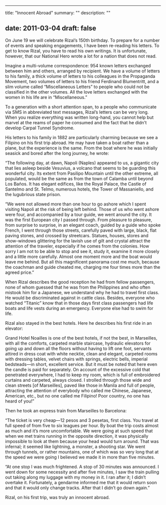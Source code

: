 
---
title: "Innocent Abroad"
summary: ""
description: ""

date: 2011-03-04
draft: false
---

On June 19 we will celebrate Rizal’s 150th birthday. To prepare for a number of events and speaking engagements, I have been re-reading his letters. To get to know Rizal, you have to read his own writings. It is unfortunate, however, that our National Hero wrote a lot for a nation that does not read.

Imagine a multi-volume correspondence: 954 known letters exchanged between him and others, arranged by recipient. We have a volume of letters to his family, a thick volume of letters to his colleagues in the Propaganda Movement, two volumes of letters to his friend Ferdinand Blumentritt, and a slim volume called “Miscellaneous Letters” to people who could not be classified in the other volumes. All the love letters exchanged with the women in his life are in “Miscellaneous.”

To a generation with a short attention span, to a people who communicate via SMS in abbreviated text messages, Rizal’s letters can be very long. When you realize everything was written long-hand, you cannot help but marvel at the reams of paper he consumed and the fact that he didn’t develop Carpal Tunnel Syndrome.

His letters to his family in 1882 are particularly charming because we see a Filipino on his first trip abroad. He may have taken a boat rather than a plane, but the experience is the same. From the boat where he was initially seasick and bored after the long journey, he wrote:

“The following day, at dawn, Napoli (Naples) appeared to us, a gigantic city that lies asleep beside Vesuvius, a volcano that seems to be guarding this wonderful city. Its extent from Pasilipo Mountain until the other extreme, all populated, would be the same as from the town of Calamba until beyond Los Baños. It has elegant edifices, like the Royal Palace, the Castle of Santelmo and St. Telmo, numerous hotels, the Tower of Massaniello, and the lugubrious state prison.

“We were not allowed more than one hour to go ashore which I spent visiting Napoli at the risk of being left behind. Those of us who went ashore were four, and accompanied by a tour guide, we went around the city. It was the first European city I passed through. From pleasure to pleasure, from surprise to surprise, in an elegant coach, guided by a guide who spoke French, I went through those streets, carefully paved with large, black, flat paving stones, and crossed by streetcars. Statues, houses, stores and show-windows glittering for the lavish use of gilt and crystal attract the attention of the traveler, especially if he comes from the colonies. How sorry I am not to be able to stop and see it, study it, examine it more closely and a little more carefully. Almost one moment more and the boat would leave me behind. But all this magnificent panorama cost me much, because the coachman and guide cheated me, charging me four times more than the agreed price.”

When Rizal describes the good reception he had from fellow passengers, none of whom guessed that he was from the Philippines and who often mistook him for a Japanese, we understand why he had to travel first class. He would be discriminated against in cattle class. Besides, everyone who watched “Titanic” know that in those days first class passengers had life boats and life vests during an emergency. Everyone else had to swim for life.

Rizal also stayed in the best hotels. Here he describes his first ride in an elevator:

Grand Hotel Noailles is one of the best hotels, if not the best, in Marseilles, with all the comforts, carpeted marble staircase, hydraulic elevators for going up and down all the floors without having to lift one foot, servants attired in dress coat with white necktie, clean and elegant, carpeted rooms with dressing tables, velvet chairs with springs, electric bells, imperial bedsteads—in short, excellent service. But it must be noted that here even the candle is paid for separately. On account of the excessive cold that penetrated everywhere, I had to keep my room, which is full of embroidered curtains and carpeted, always closed. I strolled through those wide and clean streets [of Marseilles], paved like those in Manila and full of people, attracting the attention of everybody who called me Chinese, Japanese, American, etc., but no one called me Filipino! Poor country, no one has heard of you!”

Then he took an express train from Marseilles to Barcelona:

“The ticket is very cheap—12 pesos and 3 pesetas, first class. You travel at full speed of from five to six leagues per hour. By boat the trip costs almost as much and it’s more uncomfortable. We were going at such speed that when we met trains running in the opposite direction, it was physically impossible to look at them because your head would turn around. That was infernal; it seemed like lightning, a monster, a shooting star. We went through tunnels, or rather mountains, one of which was so very long that at the speed we were going I believed we made it in more than five minutes.

“At one stop I was much frightened. A stop of 30 minutes was announced. I went down for some necessity and after five minutes, I saw the train pulling out taking along my luggage with my money in it. I ran after it; I didn’t overtake it. Fortunately, a gendarme informed me that it would return soon and that it would only change tracks. After that I didn’t go down again.”

Rizal, on his first trip, was truly an innocent abroad.

